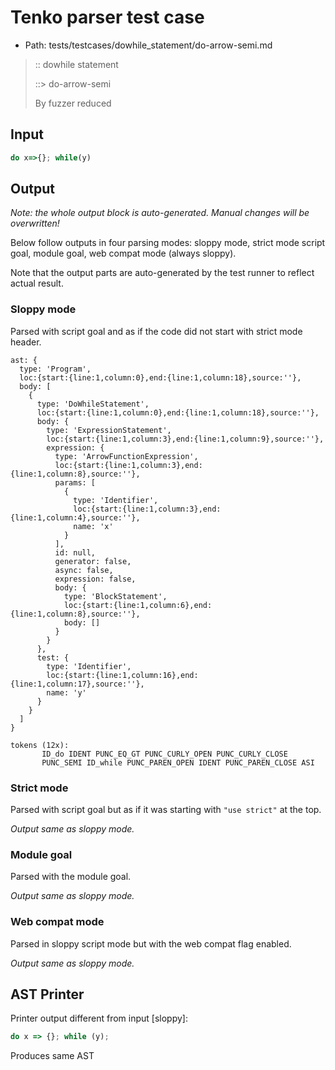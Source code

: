 # Tenko parser test case

- Path: tests/testcases/dowhile_statement/do-arrow-semi.md

> :: dowhile statement
>
> ::> do-arrow-semi
>
> By fuzzer reduced


## Input

`````js
do x=>{}; while(y)
`````

## Output

_Note: the whole output block is auto-generated. Manual changes will be overwritten!_

Below follow outputs in four parsing modes: sloppy mode, strict mode script goal, module goal, web compat mode (always sloppy).

Note that the output parts are auto-generated by the test runner to reflect actual result.

### Sloppy mode

Parsed with script goal and as if the code did not start with strict mode header.

`````
ast: {
  type: 'Program',
  loc:{start:{line:1,column:0},end:{line:1,column:18},source:''},
  body: [
    {
      type: 'DoWhileStatement',
      loc:{start:{line:1,column:0},end:{line:1,column:18},source:''},
      body: {
        type: 'ExpressionStatement',
        loc:{start:{line:1,column:3},end:{line:1,column:9},source:''},
        expression: {
          type: 'ArrowFunctionExpression',
          loc:{start:{line:1,column:3},end:{line:1,column:8},source:''},
          params: [
            {
              type: 'Identifier',
              loc:{start:{line:1,column:3},end:{line:1,column:4},source:''},
              name: 'x'
            }
          ],
          id: null,
          generator: false,
          async: false,
          expression: false,
          body: {
            type: 'BlockStatement',
            loc:{start:{line:1,column:6},end:{line:1,column:8},source:''},
            body: []
          }
        }
      },
      test: {
        type: 'Identifier',
        loc:{start:{line:1,column:16},end:{line:1,column:17},source:''},
        name: 'y'
      }
    }
  ]
}

tokens (12x):
       ID_do IDENT PUNC_EQ_GT PUNC_CURLY_OPEN PUNC_CURLY_CLOSE
       PUNC_SEMI ID_while PUNC_PAREN_OPEN IDENT PUNC_PAREN_CLOSE ASI
`````

### Strict mode

Parsed with script goal but as if it was starting with `"use strict"` at the top.

_Output same as sloppy mode._

### Module goal

Parsed with the module goal.

_Output same as sloppy mode._

### Web compat mode

Parsed in sloppy script mode but with the web compat flag enabled.

_Output same as sloppy mode._

## AST Printer

Printer output different from input [sloppy]:

````js
do x => {}; while (y);
````

Produces same AST
